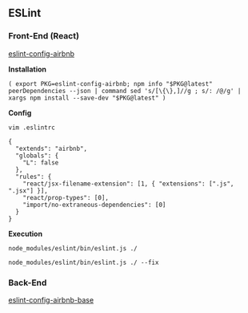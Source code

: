 ## ESLint

### Front-End (React)

[eslint-config-airbnb](https://github.com/airbnb/javascript/tree/master/packages/eslint-config-airbnb)

**Installation**

`(
  export PKG=eslint-config-airbnb;
  npm info "$PKG@latest" peerDependencies --json | command sed 's/[\{\},]//g ; s/: /@/g' | xargs npm install --save-dev "$PKG@latest"
)`

**Config**

`vim .eslintrc`

```
{
  "extends": "airbnb",
  "globals": {
    "L": false
  },
  "rules": {
    "react/jsx-filename-extension": [1, { "extensions": [".js", ".jsx"] }],
    "react/prop-types": [0],
    "import/no-extraneous-dependencies": [0]
  }
}
```

**Execution**

`node_modules/eslint/bin/eslint.js ./`

`node_modules/eslint/bin/eslint.js ./ --fix`

### Back-End

[eslint-config-airbnb-base](https://npmjs.com/eslint-config-airbnb-base)